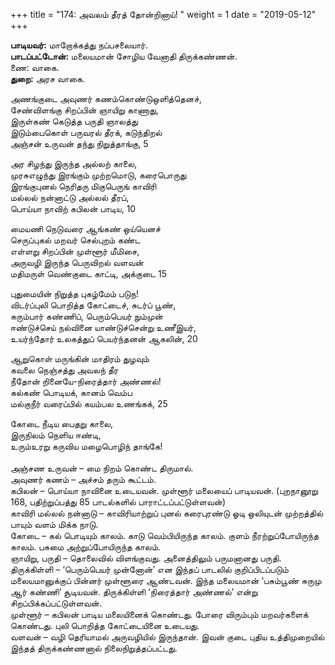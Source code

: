 ﻿+++
title = "174: அவலம் தீரத் தோன்றினாய்!  "
weight = 1
date = "2019-05-12"
+++

**பாடியவர்:** மாறோக்கத்து நப்பசலையார்.  
**பாடப்பட்டோன்:** மலையமான் சோழிய வேனாதி திருக்கண்ணன்.  
ணை: வாகை.  
**துறை:** அரச வாகை.  
  
அணங்குடை அவுணர் கணம்கொண்டுஒளித்தெனச்,  
சேண்விளங்கு சிறப்பின் ஞாயிறு காணாது,  
இருள்கண் கெடுத்த பருதி ஞாலத்து  
இடும்பைகொள் பருவரல் தீரக், கடுந்திறல்  
அஞ்சன் உருவன் தந்து நிறுத்தாங்கு, 5  
  
அர சிழந்து இருந்த அல்லற் காலை,  
முரசுஎழுந்து இரங்கும் முற்றமொடு, கரைபொருது  
இரங்குபுனல் நெரிதரு மிகுபெருங் காவிரி  
மல்லல் நன்னாட்டு அல்லல் தீரப்,  
பொய்யா நாவிற் கபிலன் பாடிய, 10  
  
மையணி நெடுவரை ஆங்கண் ஒய்யெனச்  
செருப்புகல் மறவர் செல்புறம் கண்ட  
எள்ளறு சிறப்பின் முள்ளூர் மீமிசை,  
அருவழி இருந்த பெருவிறல் வளவன்  
மதிமருள் வெண்குடை காட்டி, அக்குடை 15  
  
புதுமையின் நிறுத்த புகழ்மேம் படுந!  
விடர்ப்புலி பொறித்த கோட்டைச், சுடர்ப் பூண்,  
சுரும்பார் கண்ணிப், பெரும்பெயர் நும்முன்  
ஈண்டுச்செய் நல்வினை யாண்டுச்சென்று உணீஇயர்,  
உயர்ந்தோர் உலகத்துப் பெயர்ந்தனன் ஆகலின், 20  
  
ஆறுகொள் மருங்கின் மாதிரம் துழவும்  
கவலை நெஞ்சத்து அவலந் தீர  
நீதோன் றினையே-நிரைத்தார் அண்ணல்!  
கல்கண் பொடியக், கானம் வெம்ப  
மல்குநீர் வரைப்பில் கயம்பல உணங்கக், 25  
  
கோடை நீடிய பைதறு காலை,  
இருநிலம் நெளிய ஈண்டி,  
உரும்உரறு கருவிய மழைபொழிந் தாங்கே!  
   
அஞ்சண உருவன் – மை நிறம் கொண்ட திருமால்.  
அவுணர் கணம் – அச்சம் தரும் கூட்டம்.  
கபிலன் – பொய்யா நாவினை உடையவன். முள்ளூர் மலையைப் பாடியவன். (புறநானூறு 168, பதிற்றுப்பத்து 85 பாடல்களில் பாராட்டப்பட்டுள்ளவன்)  
காவிரி மல்லல் நன்னாடு – காவிரியாற்றுப் புனல் கரைபுரண்டு ஓடி ஒலியுடன் முற்றத்தில் பாயும் வளம் மிக்க நாடு.  
கோடை – கல் பொடியும் காலம். காடு வெம்பியிருந்த காலம். குளம் நீரற்றுப்போயிருந்த காலம். பசுமை அற்றுப்போயிருந்த காலம்.  
ஞாயிறு, பருதி – தொலைவில் விளங்குவது. அனைத்திலும் பருமனானது பருதி.  
திருக்கிள்ளி – ‘பெரும்பெயர் முன்னோன்’ என இந்தப் பாடலில் குறிப்பிடப்படும் மலையமானுக்குப் பின்னர் முள்ளூரை ஆண்டவன். இந்த மலையமான் ‘பசும்பூண் சுருமு ஆர் கண்ணி’ சூடியவன். திருக்கிள்ளி ‘நிரைத்தார் அண்ணல்’ என்று சிறப்பிக்கப்பட்டுள்ளவன்.  
முள்ளூர் – கபிலன் பாடிய மலையினைக் கொண்டது. போரை விரும்பும் மறவர்களைக் கொண்டது. புலி பொறித்த கோட்டையினை உடையது.  
வளவன் – வழி தெரியாமல் அருவழியில் இருந்தான். இவன் குடை புதிய உத்திமுறையில் இந்தத் திருக்கண்ணனால் நிலைநிறுத்தப்பட்டது.  

